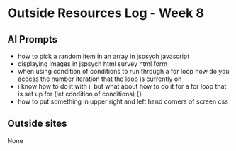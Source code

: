 # Outside Resources Log - Week 8


## AI Prompts

<ul>
  <li>how to pick a random item in an array in jspsych javascript</li>
  <li>displaying images in jspsych html survey html form</li>
  <li>when using condition of conditions to run through a for loop how do you access the number iteration that the loop is currently on</li>
  <li>i know how to do it with i, but what about how to do it for a for loop that is set up for (let condition of conditions) {}</li>
  <li>how to put something in upper right and left hand corners of screen css</li>
</ul>

## Outside sites
None
